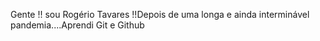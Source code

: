 Gente !! 
sou Rogério Tavares !!Depois de uma longa e ainda interminável pandemia....Aprendi Git e Github

<!--
**rogtavares/rogtavares** is a ✨ _special_ ✨ repository because its `README.md` (this file) appears on your GitHub profile.

🔇
